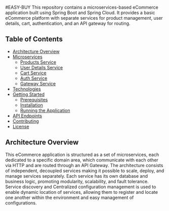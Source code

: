 #EASY-BUY
This repository contains a microservices-based eCommerce application built using Spring Boot and Spring Cloud. It provides a basic eCommerce platform with separate services for product management, user details, cart, authentication, and an API gateway for routing.

## Table of Contents

- [Architecture Overview](#architecture-overview)
- [Microservices](#microservices)
  - [Products Service](#products-service)
  - [User Details Service](#user-details-service)
  - [Cart Service](#cart-service)
  - [Auth Service](#auth-service)
  - [Gateway Service](#gateway-service)
- [Technologies](#technologies)
- [Getting Started](#getting-started)
  - [Prerequisites](#prerequisites)
  - [Installation](#installation)
  - [Running the Application](#running-the-application)
- [API Endpoints](#api-endpoints)
- [Contributing](#contributing)
- [License](#license)





## Architecture Overview

This eCommerce application is structured as a set of microservices, each dedicated to a specific domain area, which communicate with each other via HTTP and are routed through an API Gateway.
 The architecture consists of independent, decoupled services making it possible to scale, deploy, and manage services separately. Each service has its own database and business logic, promoting modularity, scalability, and fault tolerance.
Service discovery and Centralized configuration management is used to enable dynamic location of services, allowing them to register and locate one another within the environment and easy management of configurations.
